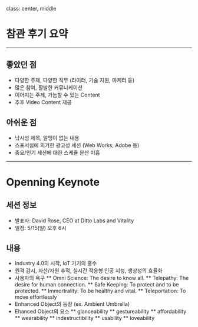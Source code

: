 class: center, middle

# 참관 후기 요약

---

## 좋았던 점
* 다양한 주제, 다양한 직무 (라이터, 기술 지원, 마케터 등)
* 많은 참여, 활발한 커뮤니케이션
* 이어지는 주제, 가늠할 수 있는 Content
* 추후 Video Content 제공

## 아쉬운 점
* 낚시성 제목, 알맹이 없는 내용
* 스포서쉽에 의거한 광고성 세션 (Web Works, Adobe 등)
* 중요/인기 세션에 대한 스케쥴 분산 미흡

---

# Openning Keynote

## 세션 정보
* 발표자: David Rose, CEO at Ditto Labs and Vitality
* 일정: 5/15(일) 오후 6시

## 내용
* Industry 4.0의 시작, IoT 기기의 홍수
* 원격 감시, 자산/자원 추적, 실시간 적응형 인공 지능, 생상성의 효율화
* 사용자의 욕구
** Omni Science: The desire to know all.
** Telepathy: The desire for human connection.
** Safe Keeping: To protect and to be protected.
** Immortrality: To be healthy and vital.
** Teleportation: To move effortlessly
* Enhanced Object의 등장 (ex. Ambient Umbrella)
* Ehanced Object의 요소
** glanceability
** gestureability
** affordability
** wearability
** indestructibility
** usability
** loveability
